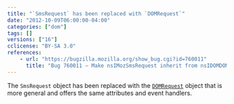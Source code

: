 ```yaml
---
title: "`SmsRequest` has been replaced with `DOMRequest`"
date: "2012-10-09T06:00:00-04:00"
categories: ["dom"]
tags: []
versions: ["16"]
cclicense: "BY-SA 3.0"
references:
    - url: "https://bugzilla.mozilla.org/show_bug.cgi?id=760011"
      title: "Bug 760011 – Make nsIMozSmsRequest inherit from nsIDOMDOMRequest"
---
```

The `SmsRequest` object has been replaced with the [`DOMRequest`](https://developer.mozilla.org/docs/Web/API/DOMRequest) object that is more general and offers the same attributes and event handlers.
